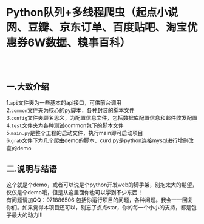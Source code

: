 # Python队列+多线程爬虫（起点小说网、豆瓣、京东订单、百度贴吧、淘宝优惠券6W数据、糗事百科）
<br><br>
## 一.大致介绍<br>
1.`api`文件夹为一些基本的api接口，可供前台调用<br>
2.`common`文件夹为核心的py脚本，各种封装的脚本文件<br>
3.`config`文件夹顾名思义，为配置信息文件，包括数据库配置信息和邮件收发配置<br>
4.`test`文件夹为各种测试common包下的脚本文件<br>
5.`main.py`是整个工程的启动文件，执行main即可启动项目<br>
6.`grab`文件下为几个爬虫demo的脚本、curd.py是python连接mysql进行增删改查的demo<br>
## 二.说明与结语<br>
这个就是个demo，或者可以说是个python开发web的脚手架，别抱太大的期望，仅仅是个demo哦，但是从这里面你也可以学到不少东西！<br>
有问题请加QQ：971886506 包括你运行项目的问题，各种问题。我会一一回复你们。如果觉得本项目还可以，别忘了点点star，你的每一个小小的支持，都是包子最大的动力!!!
